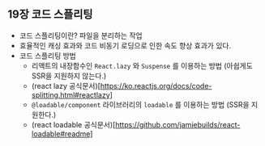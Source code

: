 ## 19장 코드 스플리팅

- 코드 스플리팅이란? 파일을 분리하는 작업
- 효율적인 캐싱 효과와 코드 비동기 로딩으로 인한 속도 향상 효과가 있다.
- 코드 스플리팅 방법
  - 리액트의 내장함수인 `React.lazy` 와 `Suspense` 를 이용하는 방법 (아쉽게도 SSR을 지원하지 않는다.)
  - (react lazy 공식문서)[https://ko.reactjs.org/docs/code-splitting.html#reactlazy]
  - `@loadable/component` 라이브러리의 `loadable` 를 이용하는 방법 (SSR을 지원한다.)
  - (react loadable 공식문서)[https://github.com/jamiebuilds/react-loadable#readme]
